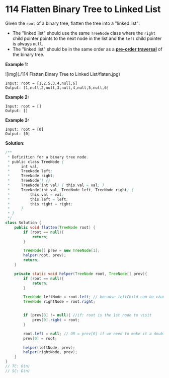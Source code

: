 # 114 Flatten Binary Tree to Linked List

Given the `root` of a binary tree, flatten the tree into a "linked list":

- The "linked list" should use the same `TreeNode` class where the `right` child pointer points to the next node in the list and the `left` child pointer is always `null`.
- The "linked list" should be in the same order as a [**pre-order** **traversal**](https://en.wikipedia.org/wiki/Tree_traversal#Pre-order,_NLR) of the binary tree.

 

**Example 1:**

![img](./114 Flatten Binary Tree to Linked List/flaten.jpg)

```
Input: root = [1,2,5,3,4,null,6]
Output: [1,null,2,null,3,null,4,null,5,null,6]
```

**Example 2:**

```
Input: root = []
Output: []
```

**Example 3:**

```
Input: root = [0]
Output: [0]
```



**Solution:**

```java
/**
 * Definition for a binary tree node.
 * public class TreeNode {
 *     int val;
 *     TreeNode left;
 *     TreeNode right;
 *     TreeNode() {}
 *     TreeNode(int val) { this.val = val; }
 *     TreeNode(int val, TreeNode left, TreeNode right) {
 *         this.val = val;
 *         this.left = left;
 *         this.right = right;
 *     }
 * }
 */
class Solution {
    public void flatten(TreeNode root) {
        if (root == null){
            return;
        }

        TreeNode[] prev = new TreeNode[1];
        helper(root, prev);
        return;
    }

    private static void helper(TreeNode root, TreeNode[] prev){
        if (root == null){
            return;
        }

        TreeNode leftNode = root.left; // because leftChild can be changed
        TreeNode rightNode = root.right; 


        if (prev[0] != null){ //if: root is the 1st node to visit
            prev[0].right = root;
        }

        root.left = null; // OR = prev[0] if we need to make it a doubly linked list
        prev[0] = root;

        helper(leftNode, prev);
        helper(rightNode, prev);
    }
}
// TC: O(n)
// SC: O(n)
```


